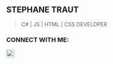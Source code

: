 ## STEPHANE TRAUT
> C# | JS | HTML | CSS DEVELOPER

### CONNECT WITH ME:

[<img align="left" alt="codeSTACKr | LinkedIn" width="22px" src="https://cdn.jsdelivr.net/npm/simple-icons@v3/icons/linkedin.svg" />][linkedin]

[linkedin]: https://www.linkedin.com/in/stephane-traut/
[workImpulsers]: https://isart-digital.itch.io/impulsers
